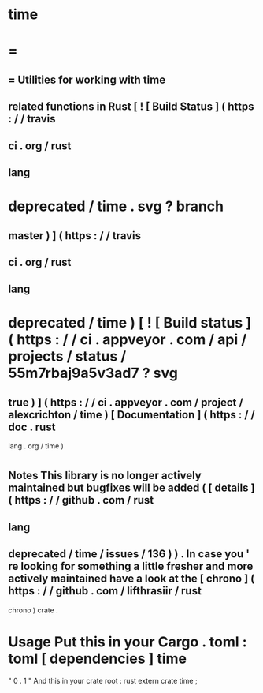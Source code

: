 time
=
=
=
=
Utilities
for
working
with
time
-
related
functions
in
Rust
[
!
[
Build
Status
]
(
https
:
/
/
travis
-
ci
.
org
/
rust
-
lang
-
deprecated
/
time
.
svg
?
branch
=
master
)
]
(
https
:
/
/
travis
-
ci
.
org
/
rust
-
lang
-
deprecated
/
time
)
[
!
[
Build
status
]
(
https
:
/
/
ci
.
appveyor
.
com
/
api
/
projects
/
status
/
55m7rbaj9a5v3ad7
?
svg
=
true
)
]
(
https
:
/
/
ci
.
appveyor
.
com
/
project
/
alexcrichton
/
time
)
[
Documentation
]
(
https
:
/
/
doc
.
rust
-
lang
.
org
/
time
)
#
#
Notes
This
library
is
no
longer
actively
maintained
but
bugfixes
will
be
added
(
[
details
]
(
https
:
/
/
github
.
com
/
rust
-
lang
-
deprecated
/
time
/
issues
/
136
)
)
.
In
case
you
'
re
looking
for
something
a
little
fresher
and
more
actively
maintained
have
a
look
at
the
[
chrono
]
(
https
:
/
/
github
.
com
/
lifthrasiir
/
rust
-
chrono
)
crate
.
#
#
Usage
Put
this
in
your
Cargo
.
toml
:
toml
[
dependencies
]
time
=
"
0
.
1
"
And
this
in
your
crate
root
:
rust
extern
crate
time
;
